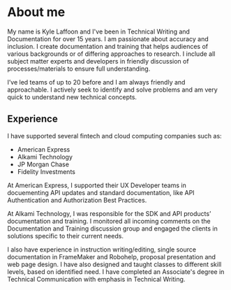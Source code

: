 # About me

My name is Kyle Laffoon and I've been in Technical Writing and Documentation for over 15 years. I am passionate about accuracy and inclusion. I create documentation and training that helps audiences of various backgrounds or of differing approaches to research. I include all subject matter experts and developers in friendly discussion of processes/materials to ensure full understanding.

I’ve led teams of up to 20 before and I am always friendly and approachable. I actively seek to identify and solve problems and am very quick to understand new technical concepts.

## Experience

I have supported several fintech and cloud computing companies such as:

- American Express
- Alkami Technology
- JP Morgan Chase
- Fidelity Investments


At American Express, I supported their UX Developer teams in docuementing API updates and standard documentation, like API Authentication and Authorization Best Practices.

At Alkami Technology, I was responsible for the SDK and API products’ documentation and training. I monitored all incoming comments on the Documentation and Training discussion group and engaged the clients in solutions specific to their current needs.

I also have experience in instruction writing/editing, single source documentation in FrameMaker and Robohelp, proposal presentation and web page design. I have also designed and taught classes to different skill levels, based on identified need.  I have completed an Associate's degree in Technical Communication with emphasis in Technical Writing.

